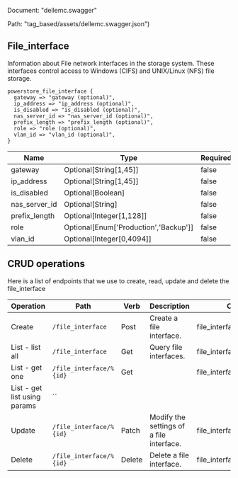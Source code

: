 Document: "dellemc.swagger"


Path: "tag_based/assets/dellemc.swagger.json")

## File_interface

Information about File network interfaces in the storage system. These interfaces control access to Windows (CIFS) and UNIX/Linux (NFS) file storage.

```puppet
powerstore_file_interface {
  gateway => "gateway (optional)",
  ip_address => "ip_address (optional)",
  is_disabled => "is_disabled (optional)",
  nas_server_id => "nas_server_id (optional)",
  prefix_length => "prefix_length (optional)",
  role => "role (optional)",
  vlan_id => "vlan_id (optional)",
}
```

| Name        | Type           | Required       |
| ------------- | ------------- | ------------- |
|gateway | Optional[String[1,45]] | false |
|ip_address | Optional[String[1,45]] | false |
|is_disabled | Optional[Boolean] | false |
|nas_server_id | Optional[String] | false |
|prefix_length | Optional[Integer[1,128]] | false |
|role | Optional[Enum['Production','Backup']] | false |
|vlan_id | Optional[Integer[0,4094]] | false |



## CRUD operations

Here is a list of endpoints that we use to create, read, update and delete the file_interface

| Operation | Path | Verb | Description | OperationID |
| ------------- | ------------- | ------------- | ------------- | ------------- |
|Create|`/file_interface`|Post|Create a file interface.|file_interface_create|
|List - list all|`/file_interface`|Get|Query file interfaces.|file_interface_collection_query|
|List - get one|`/file_interface/%{id}`|Get||file_interface_instance_query|
|List - get list using params|``||||
|Update|`/file_interface/%{id}`|Patch|Modify the settings of a file interface.|file_interface_modify|
|Delete|`/file_interface/%{id}`|Delete|Delete a file interface.|file_interface_delete|
